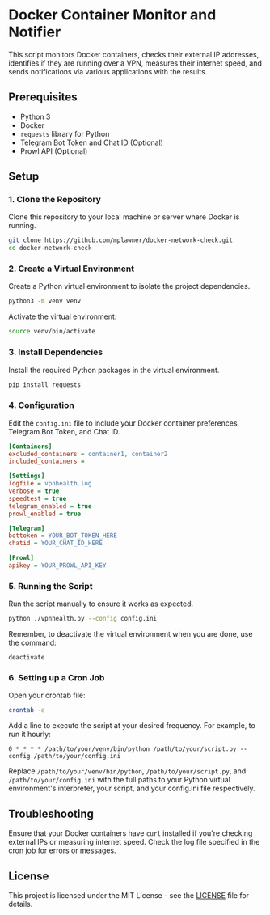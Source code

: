# Docker Container Monitor and Notifier

This script monitors Docker containers, checks their external IP addresses, identifies if they are running over a VPN, measures their internet speed, and sends notifications via various applications with the results.

## Prerequisites

- Python 3
- Docker
- `requests` library for Python
- Telegram Bot Token and Chat ID (Optional)
- Prowl API (Optional)

## Setup

### 1. Clone the Repository

Clone this repository to your local machine or server where Docker is running.

```bash
git clone https://github.com/mplawner/docker-network-check.git
cd docker-network-check
```

### 2. Create a Virtual Environment

Create a Python virtual environment to isolate the project dependencies.

```bash
python3 -m venv venv
```

Activate the virtual environment:

```bash
source venv/bin/activate
```

### 3. Install Dependencies

Install the required Python packages in the virtual environment.

```bash
pip install requests
```

### 4. Configuration

Edit the `config.ini` file to include your Docker container preferences, Telegram Bot Token, and Chat ID.

```ini
[Containers]
excluded_containers = container1, container2
included_containers =

[Settings]
logfile = vpnhealth.log
verbose = true
speedtest = true
telegram_enabled = true
prowl_enabled = true

[Telegram]
bottoken = YOUR_BOT_TOKEN_HERE
chatid = YOUR_CHAT_ID_HERE

[Prowl]
apikey = YOUR_PROWL_API_KEY
```

### 5. Running the Script

Run the script manually to ensure it works as expected.

```bash
python ./vpnhealth.py --config config.ini
```

Remember, to deactivate the virtual environment when you are done, use the command:

```
deactivate
```

### 6. Setting up a Cron Job

Open your crontab file:

```bash
crontab -e
```

Add a line to execute the script at your desired frequency. For example, to run it hourly:

```cron
0 * * * * /path/to/your/venv/bin/python /path/to/your/script.py --config /path/to/your/config.ini
```

Replace `/path/to/your/venv/bin/python`, `/path/to/your/script.py`, and `/path/to/your/config.ini` with the full paths to your Python virtual environment's interpreter, your script, and your config.ini file respectively.

## Troubleshooting

Ensure that your Docker containers have `curl` installed if you're checking external IPs or measuring internet speed. Check the log file specified in the cron job for errors or messages.

## License

This project is licensed under the MIT License - see the [LICENSE](LICENSE.md) file for details.

